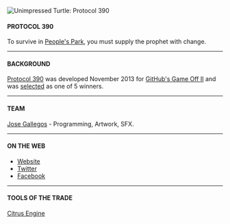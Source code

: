 ![Unimpressed Turtle: Protocol 390](https://raw.github.com/josegallegos07/game-off-2013/development/1120/raw_assets/screenshot.png)

#### PROTOCOL 390
To survive in [People's Park](http://www.yelp.com/biz/peoples-park-berkeley-2), you must supply the prophet with change.

***

#### BACKGROUND
[Protocol 390](http://www.unimpressedturtle.com/Protocol390.html) was developed November 2013 for [GitHub's Game Off II](https://github.com/github/game-off-2013) and was [selected](https://github.com/blog/1731-github-game-off-ii-winners) as one of 5 winners.

***

#### TEAM
[Jose Gallegos](mailto:josegallegos07@gmail.com) - Programming, Artwork, SFX.

***

#### ON THE WEB
* [Website](http://www.unimpressedturtle.com)
* [Twitter](http://www.twitter.com/uni_turtle)
* [Facebook](http://www.facebook.com/unimpressedturtle)

***

#### TOOLS OF THE TRADE
[Citrus Engine](http://www.citrusengine.com)